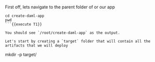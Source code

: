 First off, lets navigate to the parent folder of or our app

```
cd create-daml-app
pwd
```{{execute T1}}

You should see `/root/create-daml-app` as the output.

Let's start by creating a `target` folder that will contain all the artifacts that we will deploy

```
mkdir -p target/
```{{execute T1}}
